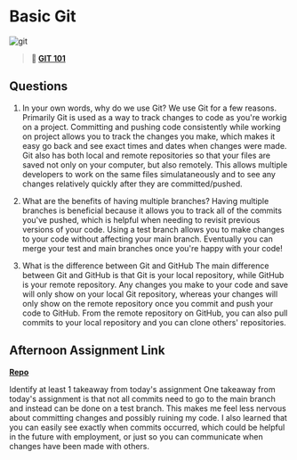 # Basic Git

![git](https://git-scm.com/images/branching-illustration@2x.png)

> **📖 [GIT 101](https://codeworksacademy.com/fs-student-guide/resources/wk1/01-GIT)**

## Questions

1. In your own words, why do we use Git?
We use Git for a few reasons. Primarily Git is used as a way to track changes to code as you're workig on a project. Committing and pushing code consistently while working on project allows you to track the changes you make, which makes it easy go back and see exact times and dates when changes were made. Git also has both local and remote repositories so that your files are saved not only on your computer, but also remotely. This allows multiple developers to work on the same files simulataneously and to see any changes relatively quickly after they are committed/pushed. 

2. What are the benefits of having multiple branches?
Having multiple branches is beneficial because it allows you to track all of the commits you've pushed, which is helpful when needing to revisit previous versions of your code. Using a test branch allows you to make changes to your code without affecting your main branch. Eventually you can merge your test and main branches once you're happy with your code!

3. What is the difference between Git and GitHub
The main difference between Git and GitHub is that Git is your local repository, while GitHub is your remote repository. Any changes you make to your code and save will only show on your local Git repository, whereas your changes will only show on the remote repository once you commit and push your code to GitHub. From the remote repository on GitHub, you can also pull commits to your local repository and you can clone others' repositories. 

## Afternoon Assignment Link

**[Repo](https://github.com/JordanlDiaz/fs-journal)**

Identify at least 1 takeaway from today's assignment
One takeaway from today's assignment is that not all commits need to go to the main branch and instead can be done on a test branch. This makes me feel less nervous about committing changes and possibly ruining my code. I also learned that you can easily see exactly when commits occurred, which could be helpful in the future with employment, or just so you can communicate when changes have been made with others. 

